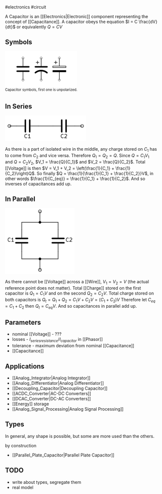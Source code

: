 #electronics #circuit 

A Capacitor is an [[Electronics|Electronic]] component representing the concept of [[Capacitance]].
A capacitor obeys the equation $I = C \frac{dV}{dt}$ or equivalently $Q = CV$

## Symbols
<div class="fig">
<img src="./images/Capacitor_Symbols.png"><br>
<sup>Capacitor symbols, first one is unpolarized.</sup>
</div>

## In Series
<div class="fig">
<img src="./images/Capacitor_In-Series.png"><br>
</div>

As there is a part of isolated wire in the middle, any charge stored on $C_1$ has to come from $C_2$ and vice versa.
Therefore $Q_1 = Q_2 = Q$.
Since $Q = C_1 V_1$ and $Q = C_2 V_2$, $V_1 = \frac{Q}{C_1}$ and $V_2 = \frac{Q}{C_2}$.
Total [[Voltage]] is then $V = V_1 + V_2 = \left(\frac{1}{C_1} + \frac{1}{C_2}\right)Q$.
So finally $Q = \frac{1}{\frac{1}{C_1} + \frac{1}{C_2}}V$, in other words $\frac{1}{C_{eq}} = \frac{1}{C_1} + \frac{1}{C_2}$.
And so inverses of capacitances add up.

## In Parallel
<div class="fig">
<img src="./images/Capacitor_In-Parallel.png"><br>
</div>

As there cannot be [[Voltage]] across a [[Wire]], $V_1 = V_2 = V$ (the actual reference point does not matter).
Total [[Charge]] stored on the first capacitor is $Q_1 = C_1 V$ and on the second $Q_2 = C_2 V$.
Total charge stored on both capacitors is $Q_t = Q_1 + Q_2 = C_1 V + C_2 V = (C_1 + C_2)V$
Therefore let $C_{eq} = C_1 + C_2$ then $Q_t = C_{eq} V$.
And so capacitances in parallel add up.

## Parameters
- nominal [[Voltage]] - ???
- losses - $I_{series resistance} / I_{capacitor}$ in [[Phasor]]
- tolerance - maximum deviation from nominal [[Capacitance]]
- [[Capacitance]]

## Applications
- [[Analog_Integrator|Analog Integrator]]
- [[Analog_DIfferentiator|Analog Differentiator]]
- [[Decoupling_Capacitor|Decoupling Capacitor]]
- [[ACDC_Converter|AC-DC Converters]]
- [[DCAC_Converter|DC-AC Converters]]
- [[Energy]] storage
- [[Analog_Signal_Processing|Analog Signal Processing]]

## Types
In general, any shape is possible, but some are more used than the others.

by construction
- [[Parallel_Plate_Capacitor|Parallel Plate Capacitor]]


## TODO
- write about types, segregate them
- real model